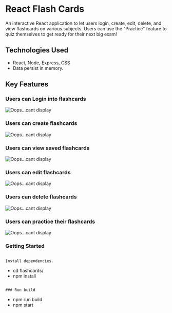 # React Flash Cards

An interactive React application to let users login, create, edit, delete, and view flashcards on various subjects.  Users can use the "Practice" feature to quiz themselves to get ready for their next big exam!

## Technologies Used
- React, Node, Express, CSS
- Data persist in memory.

## Key Features

### Users can Login into flashcards
<img src="images/login.webm" alt="Oops...cant display">

### Users can create flashcards
<img src="images/AddNewFlashcard.webm" alt="Oops...cant display">

### Users can view saved flashcards
<img src="images/ViewFlashcards.webm" alt="Oops...cant display">

### Users can edit flashcards
<img src="images/EditFlashcards.webm" alt="Oops...cant display">

### Users can delete flashcards
<img src="images/DeleteFlashcard.webm" alt="Oops...cant display">

### Users can practice their flashcards
<img src="images/PracticeFlashcards.webm" alt="Oops...cant display">

### Getting Started

```

Install dependencies.
```
- cd flashcards/
- npm install
```

### Run build
```
- npm run build
- npm start
```
